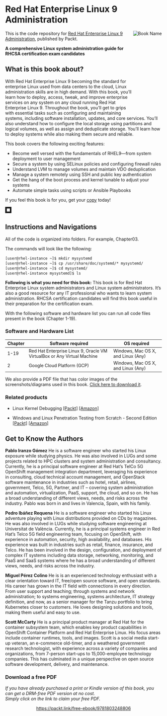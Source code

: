 # Red Hat Enterprise Linux 9 Administration

<a href="https://www.packtpub.com/product/red-hat-enterprise-linux-9-administration-second-edition/9781803248806"><img src="https://static.packt-cdn.com/products/9781803248806/cover/smaller" alt="Book Name" height="256px" align="right"></a>

This is the code repository for [Red Hat Enterprise Linux 9 Administration](https://www.packtpub.com/product/red-hat-enterprise-linux-9-administration-second-edition/9781803248806), published by Packt.

**A comprehensive Linux system administration guide for RHCSA certification exam candidates**

## What is this book about?
With Red Hat Enterprise Linux 9 becoming the standard for enterprise Linux used from data centers to the cloud, Linux administration skills are in high demand. With this book, you’ll learn how to deploy, access, tweak, and improve enterprise services on any system on any cloud running Red Hat Enterprise Linux 9.
Throughout the book, you’ll get to grips with essential tasks such as configuring and maintaining systems, including software installation, updates, and core services. You’ll also understand how to configure the local storage using partitions and logical volumes, as well as assign and deduplicate storage. You’ll learn how to deploy systems while also making them secure and reliable.

This book covers the following exciting features: 
* Become well versed with the fundamentals of RHEL9—from system deployment to user management
* Secure a system by using SELinux policies and configuring firewall rules
* Understand LVM to manage volumes and maintain VDO deduplication
* Manage a system remotely using SSH and public key authentication
* Get the hang of the boot process and kernel tunable to adjust your systems
* Automate simple tasks using scripts or Ansible Playbooks

If you feel this book is for you, get your [copy](https://www.amazon.com/Enterprise-Linux-Administration-administration-certification-dp-1803248807/dp/1803248807/) today!

<a href="https://www.packtpub.com/?utm_source=github&utm_medium=banner&utm_campaign=GitHubBanner"><img src="https://raw.githubusercontent.com/PacktPublishing/GitHub/master/GitHub.png" alt="https://www.packtpub.com/" border="5" /></a>

## Instructions and Navigations
All of the code is organized into folders. For example, Chapter03.

The commands will look like the following:
```
[user@rhel-instance ~]$ mkdir mysystemd
[user@rhel-instance ~]$ cp /usr/share/doc/systemd/* mysystemd/
[user@rhel-instance ~]$ cd mysystemd/
[user@rhel-instance mysystemd]$ ls

```

**Following is what you need for this book:**
This book is for Red Hat Enterprise Linux system administrators and Linux system administrators. It’s also a good resource for any IT professional who wants to learn system administration. RHCSA certification candidates will find this book useful in their preparation for the certification exam.

With the following software and hardware list you can run all code files present in the book (Chapter 1-19).

### Software and Hardware List

| Chapter  | Software required                                                       | OS required                       |
| -------- | ------------------------------------------------------------------------| ----------------------------------|
| 1-19     | Red Hat Enterprise Linux 9, Oracle VM VirtualBox or Any Virtual Machine | Windows, Mac OS X, and Linux (Any)|
| 2        | Google Cloud Platform (GCP)                                             | Windows, Mac OS X, and Linux (Any)|


We also provide a PDF file that has color images of the screenshots/diagrams used in this book. [Click here to download it](https://packt.link/NcDqa).

### Related products <Other books you may enjoy>
* Linux Kernel Debugging [[Packt]](https://www.packtpub.com/product/linux-kernel-debugging/9781801075039) [[Amazon]](https://www.amazon.com/Linux-Kernel-Debugging-techniques-effectively-ebook/dp/B09TTD3358)

* Windows and Linux Penetration Testing from Scratch - Second Edition [[Packt]](https://www.packtpub.com/product/windows-and-linux-penetration-testing-from-scratch-second-edition/9781801815123) [[Amazon]](https://www.amazon.com/Windows-Linux-Penetration-Testing-Scratch/dp/1801815127)

## Get to Know the Authors
**Pablo Iranzo Gómez**
He is a software engineer who started his Linux exposure while studying physics. He was also involved in LUGs and some projects related to HPC clusters and system administration and consultancy.
Currently, he is a principal software engineer at Red Hat’s TelCo 5G OpenShift management integration department, leveraging his experience in consulting, cloud technical account management, and OpenStack software maintenance in industries such as hotel, retail, airlines, government, Telco, 5G, Partner, and IT – covering system administration and automation, virtualization, PaaS, support, the cloud, and so on. He has a broad understanding of different views, needs, and risks across the industry.
Pablo was born in and lives in Valencia, Spain, with his family.

**Pedro Ibáñez Requena**
He is a software engineer who started his Linux adventure playing with Linux distributions provided on CDs by magazines. He was also involved in LUGs while studying software engineering at Universitat de València.
Currently, he is a principal systems engineer in Red Hat’s Telco 5G field engineering team, focusing on OpenShift, with experience in automation, security, high availability, and databases. His experience was built in industries such as retail, finance, insurance, and Telco. He has been involved in the design, configuration, and deployment of complex IT systems including data storage, networking, monitoring, and PaaS and SaaS systems where he has a broad understanding of different views, needs, and risks across the industry.

**Miguel Pérez Colino**
He is is an experienced technology enthusiast with a clear orientation toward IT, free/open source software, and open standards. His career has grown in the IT field with connections in every direction. From user support and teaching; through systems and network administration; to systems engineering, systems architecture, IT strategy definition, and now, as a senior manager for the Tanzu portfolio to bring Kubernetes closer to customers. He loves designing solutions and tools, making them useful and easy to use.

**Scott McCarty**
He is a principal product manager at Red Hat for the container subsystem team, which enables key product capabilities in OpenShift Container Platform and Red Hat Enterprise Linux. His focus areas include container runtimes, tools, and images. Scott is a social media start-up veteran, an e-commerce old-timer, and a weathered government research technologist, with experience across a variety of companies and organizations, from 7-person start-ups to 15,000-employee technology companies. This has culminated in a unique perspective on open source software development, delivery, and maintenance.




### Download a free PDF

 <i>If you have already purchased a print or Kindle version of this book, you can get a DRM-free PDF version at no cost.<br>Simply click on the link to claim your free PDF.</i>
<p align="center"> <a href="https://packt.link/free-ebook/9781803248806">https://packt.link/free-ebook/9781803248806 </a> </p>